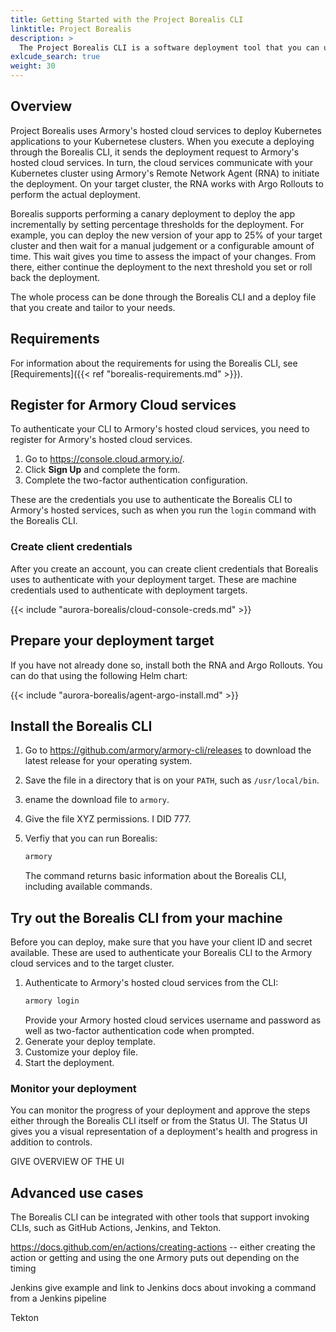 ```yaml
---
title: Getting Started with the Project Borealis CLI
linktitle: Project Borealis
description: >
  The Project Borealis CLI is a software deployment tool that you can use to deploy Kubernetes applications.
exlcude_search: true
weight: 30
---
```


## Overview

Project Borealis uses Armory's hosted cloud services to deploy Kubernetes applications to your Kubernetese clusters. When you execute a deploying through the Borealis CLI, it sends the deployment request to Armory's hosted cloud services. In turn, the cloud services communicate with your Kubernetes cluster using Armory's Remote Network Agent (RNA) to initiate the deployment. On your target cluster, the RNA works with Argo Rollouts to perform the actual deployment.

Borealis supports performing a canary deployment to deploy the app incrementally by setting percentage thresholds for the deployment. For example, you can deploy the new version of your app to 25% of your target cluster and then wait for a manual judgement or a configurable amount of time. This wait gives you time to assess the impact of your changes. From there, either continue the deployment to the next threshold you set or roll back the deployment.

The whole process can be done through the Borealis CLI and a deploy file that you create and tailor to your needs.

## Requirements

For information about the requirements for using the Borealis CLI, see [Requirements]({{< ref "borealis-requirements.md" >}}). 

## Register for Armory Cloud services

To authenticate your CLI to Armory's hosted cloud services, you need to register for Armory's hosted cloud services.

1. Go to https://console.cloud.armory.io/.
2. Click **Sign Up** and complete the form.
3. Complete the two-factor authentication configuration.

These are the credentials you use to authenticate the Borealis CLI to Armory's hosted services, such as when you run the `login` command with the Borealis CLI.


### Create client credentials

After you create an account, you can create client credentials that Borealis uses to authenticate with your deployment target. These are machine credentials used to authenticate with deployment targets.

{{< include "aurora-borealis/cloud-console-creds.md" >}}

## Prepare your deployment target

 If you have not already done so, install both the RNA and Argo Rollouts. You can do that using the following Helm chart:

{{< include "aurora-borealis/agent-argo-install.md" >}}


## Install the Borealis CLI

1. Go to https://github.com/armory/armory-cli/releases to download the latest release for your operating system.
2. Save the file in a directory that is on your `PATH`, such as `/usr/local/bin`.
3. ename the download file to `armory`.
4. Give the file XYZ permissions.
   I DID 777.
5. Verfiy that you can run Borealis:

   ```bash
   armory
   ```

   The command returns basic information about the Borealis CLI, including available commands.

## Try out the Borealis CLI from your machine

Before you can deploy, make sure that you have your client ID and secret available. These are used to authenticate your Borealis CLI to the Armory cloud services and to the target cluster.

1. Authenticate to Armory's hosted cloud services from the CLI:
   ```bash
   armory login
   ```
   Provide your Armory hosted cloud services username and password as well as two-factor authentication code when prompted.
2. Generate your deploy template.
3. Customize your deploy file.
4. Start the deployment.


### Monitor your deployment

You can monitor the progress of your deployment and approve the steps either through the Borealis CLI itself or from the Status UI. The Status UI gives you a visual representation of a deployment's health and progress in addition to controls.

GIVE OVERVIEW OF THE UI

## Advanced use cases

The Borealis CLI can be integrated with other tools that support invoking CLIs, such as GitHub Actions, Jenkins, and Tekton. 

https://docs.github.com/en/actions/creating-actions -- either creating the action or getting and using the one Armory puts out depending on the timing

Jenkins give example and link to Jenkins docs about invoking a command from a Jenkins pipeline

Tekton